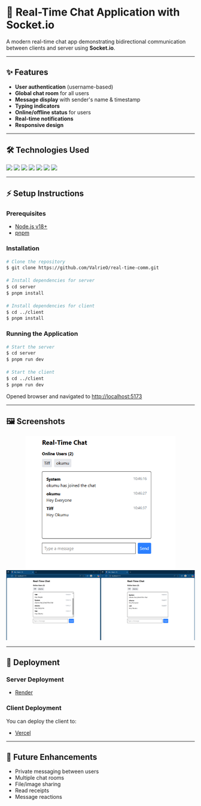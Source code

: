 # 🚀 Real-Time Chat Application with Socket.io

A modern real-time chat app demonstrating bidirectional communication between clients and server using **Socket.io**.

---

## ✨ Features

- **User authentication** (username-based)
- **Global chat room** for all users
- **Message display** with sender's name & timestamp
- **Typing indicators**
- **Online/offline status** for users
- **Real-time notifications**
- **Responsive design**

---

## 🛠️ Technologies Used

<p align="left">
  <img src="https://img.shields.io/badge/Node.js-339933?style=for-the-badge&logo=nodedotjs&logoColor=white" />
  <img src="https://img.shields.io/badge/Express-000000?style=for-the-badge&logo=express&logoColor=white" />
  <img src="https://img.shields.io/badge/Socket.io-010101?style=for-the-badge&logo=socket.io&logoColor=white" />
  <img src="https://img.shields.io/badge/React-20232A?style=for-the-badge&logo=react&logoColor=61DAFB" />
  <img src="https://img.shields.io/badge/TypeScript-3178C6?style=for-the-badge&logo=typescript&logoColor=white" />
  <img src="https://img.shields.io/badge/Vite-646CFF?style=for-the-badge&logo=vite&logoColor=white" />
  <img src="https://img.shields.io/badge/Tailwind%20CSS-38B2AC?style=for-the-badge&logo=tailwind-css&logoColor=white" />
</p>

---

## ⚡ Setup Instructions

### Prerequisites

- [Node.js v18+](https://nodejs.org/)
- [pnpm](https://pnpm.io/)

### Installation

```bash
# Clone the repository
$ git clone https://github.com/ValrieO/real-time-comm.git

# Install dependencies for server
$ cd server
$ pnpm install

# Install dependencies for client
$ cd ../client
$ pnpm install
```

### Running the Application

```bash
# Start the server
$ cd server
$ pnpm run dev

# Start the client
$ cd ../client
$ pnpm run dev
```

Opened browser and navigated to [http://localhost:5173](http://localhost:5173)

---

## 🖼️ Screenshots

<div align="center">
  <img src="./image2.png" alt="Chat Interface" width="400" />
</div>
<div align="center">
  <img src="./image.png" alt="User Join"/>
</div>

---

## 🚀 Deployment

### Server Deployment
- [Render](https://render.com/)


### Client Deployment

You can deploy the client to:
- [Vercel](https://vercel.com/)

---

## 🌱 Future Enhancements

- Private messaging between users
- Multiple chat rooms
- File/image sharing
- Read receipts
- Message reactions

````markdown